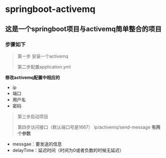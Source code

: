 # springboot-activemq
## 这是一个springboot项目与activemq简单整合的项目
### 步骤如下
>第一步 安装一个activemq
>
>第二步配置application.yml
>
**修改activemq配置中相应的**
+ ip
+ 端口
+ 用户名
+ 密码
>第三步启动项目
>
>第四步访问接口（默认端口号是1667）
 ip/activemq/send-message
 **有两个参数**
 + messgae：要发送的信息
 + delayTime：延迟时间（时间为0或者负数的时候无延迟） 
 >

